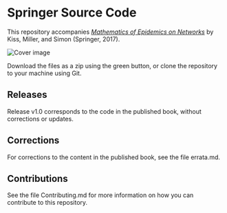 # Springer Source Code

This repository accompanies [*Mathematics of Epidemics on Networks*](http://www.springer.com/book/9783319508047) by Kiss, Miller, and Simon (Springer, 2017).

![Cover image](https://images.springer.com/sgw/books/medium/9783319508047.jpg)

Download the files as a zip using the green button, or clone the repository to your machine using Git.

## Releases

Release v1.0 corresponds to the code in the published book, without corrections or updates.

## Corrections

For corrections to the content in the published book, see the file errata.md.

## Contributions

See the file Contributing.md for more information on how you can contribute to this repository.

